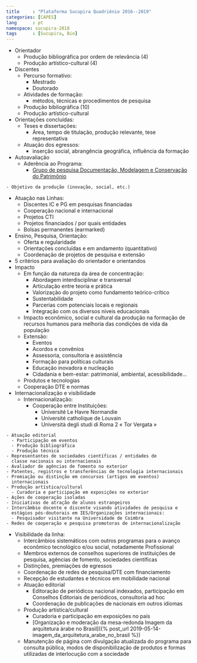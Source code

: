 ```yaml
---
title     : "Plataforma Sucupira Quadriênio 2016--2019"
categories: [CAPES]
lang      : pt
namespace: sucupira-2018
tags      : [Sucupira, Bio]
---
```


- Orientador 
  - Produção bibliográfica por ordem de relevância (4)
  - Produção artístico-cultural (4)
- Discentes
  - Percurso formativo:
    - Mestrado
    - Doutorado
  - Atividades de formação:
    - métodos, técnicas e procedimentos de pesquisa
  - Produção bibliográfica (10)
  - Produção artístico-cultural
- Orientações concluídas:
  - Teses e dissertações:
    - Área, tempo de titulação, produção relevante, tese representativa
  - Atuação dos egressos:
    - inserção social, abrangência geográfica, influência da formação
- Autoavaliação
  - Aderência ao Programa:
    - [Grupo de pesquisa Documentação, Modelagem e Conservação do
      Patrimônio](https://dmcpatrimonio.github.io)
<!--- Vinculação produção--orientações-->
<!--- Linha/projeto/grupo/rede-->
<!--- Justificar vínculo-->
    - Objetivo da produção (inovação, social, etc.)
  - Atuação nas Linhas:
    - Discentes IC e PG em pesquisas financiadas
    - Cooperação nacional e internacional
    - Projetos CTI
    - Projetos financiados / por quais entidades
    - Bolsas permanentes (earmarked)
  - Ensino, Pesquisa, Orientação:
    - Oferta e regularidade
    - Orientações concluídas e em andamento (quantitativo)
    - Coordenação de projetos de pesquisa e extensão
  - 5 critérios para avaliação do orientador e orientandos
- Impacto
  - Em função da natureza da área de concentração:
    - Abordagem interdisciplinar e transversal 
    - Articulação entre teoria e prática 
    - Valorização do projeto como fundamento teórico-crítico
    - Sustentabilidade 
    - Parcerias com potenciais locais e regionais
    - Integração com os diversos níveis educacionais
  - Impacto econômico, social e cultural da produção na formação de
    recursos humanos para melhoria das condições de vida da população
  - Extensão:
    - Eventos
    - Acordos e convênios
    - Assessoria, consultoria e assistência
    - Formação para políticas culturais
    - Educação inovadora e nucleação
    - Cidadania e bem-estar: patrimonial, ambiental, acessibilidade...
  - Produtos e tecnologias
  - Cooperação DTE e normas
- Internacionalização e visibilidade
  - Internacionalização:
    - Cooperação entre Instituições: 
      - Université Le Havre Normandie
      - Université catholique de Louvain
      - Università degli studi di Roma 2 « Tor Vergata »
<!--- Participação em cooperação incluindo dupla titulação/cotutela,-->
  <!--intercâmbios sistemáticos e redes nacionais e internacionais; -->
<!--- Projetos com financiamento multilateral ou estrangeiro, em-->
  <!--conjunto com grupos de instituições do exterior.-->
<!--- Parceria internacional em eventos-->
    - Atuação editorial 
      - Participação em eventos 
      - Produção bibliográfica 
      - Produção técnica
    - Representantes de sociedades científicas / entidades de
      classe nacionais ou internacionais
    - Avaliador de agências de fomento no exterior 
    - Patentes, registros e transferências de tecnologia internacionais
    - Premiação ou distinção em concursos (artigos em eventos)
      internacionais 
    - Produção artística/cultural 
      - Curadoria e participação em exposições no exterior 
    - Ações de cooperação isoladas 
    - Iniciativas de atração de alunos estrangeiros 
    - Intercâmbio docente e discente visando atividades de pesquisa e
      estágios pós-doutorais em IES/Organizações internacionais:
      - Pesquisador visitante na Universidade de Coimbra
    - Redes de cooperação e pesquisa promotoras de internacionalização
  - Visibilidade da linha:
    - Intercâmbios sistemáticos com outros programas para o avanço
      econômico tecnológico e/ou social, notadamente Profissional
    - Membros externos de conselhos superiores de instituições de
      pesquisa, agências de fomento, sociedades científicas
    - Distinções, premiações de egressos
    - Coordenação de redes de pesquisa/DTE com financiamento 
    - Recepção de estudantes e técnicos em mobilidade nacional
    - Atuação editorial 
      - Editoração de periódicos nacional indexados, participação em
        Conselhos Editoriais de periódicos, consultoria ad hoc 
      - Coordenação de publicações de nacionais em outros idiomas
    - Produção artística/cultural 
      - Curadoria e participação em exposições no país
      - [Organização e moderação da mesa-redonda Imagem da arquitetura
        árabe no Brasil]({% post_url
        2019-05-14-imagem_da_arquitetura_arabe_no_brasil %})
    - Manutenção de página com divulgação atualizada do programa para
      consulta pública, modos de disponibilização de produtos e formas
      utilizadas de interlocução com a sociedade 


